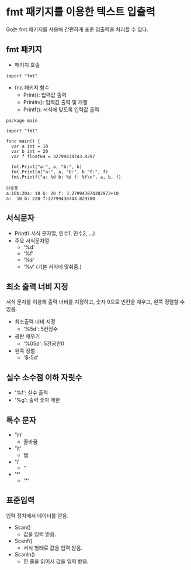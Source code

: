 # fmt 패키지를 이용한 텍스트 입출력
Go는 fmt 패키지를 사용해 간편하게 표준 입출력을 처리할 수 있다.

## fmt 패키지
- 패키지 호출
```
import "fmt"
```
- fmt 패키지 함수
  - Print(): 입력값 출력
  - Println(): 입력값 출력 및 개행
  - Printf(): 서식에 맞도록 입력값 출력
```
package main

import "fmt"

func main() {
  var a int = 10
  var b int = 20
  var f float64 = 32799438743.8297

  fmt.Print("a:", a, "b:", b)
  fmt.Println("a:", a, "b:", b "f:", f)
  fmt.Printf("a: %d b: %d f: %f\n", a, b, f)

아웃풋
a:10b:20a: 10 b: 20 f: 3.279943874382973+10
a:  10 b: 220 f:32799438743.829700
```

## 서식문자
- Printf( 서식 문자열, 인수1, 인수2, ...)
- 주요 서식문자열
  - '%d'
  - '%f'
  - '%s'
  - '%v' (기본 서식에 맞춰줌.)

## 최소 출력 너비 지정
서식 문자를 이용해 출력 너비를 지정하고, 숫자 0으로 빈칸을 채우고, 왼쪽 정렬할 수 있음.
- 최소출력 너비 지정
  - '%5d': 5칸정수
- 공란 채우기
  - '%05d': 5칸공란0
- 왼쪽 정렬
  - '$-5d'
 
## 실수 소수점 이하 자릿수
- '%f': 실수 출력
- '%g': 출력 숫자 제한

## 특수 문자
- '\n'
  -  줄바꿈
- '\t'
  - 탭
- '\\'
  - '\'
- '\*'
  - '*'
 
## 표준입력
입력 장치에서 데이터를 얻음.
- Scan()
  - 값을 입력 받음.
- Scanf()
  - 서식 형태로 값을 입력 받음.
- Scanln()
  - 한 줄을 읽어서 값을 입력 받음.
